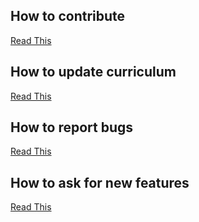 ## How to contribute
[Read This](./contribute.md)

## How to update curriculum
[Read This](./submit-updates.md)

## How to report bugs
[Read This](./report-bugs.md)

## How to ask for new features
[Read This](./report-bugs.md)